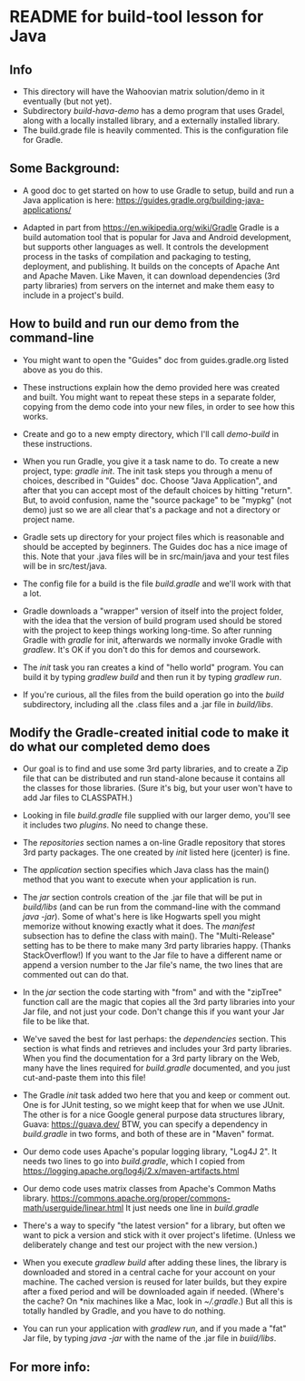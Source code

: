 # README for build-tool lesson for Java

## Info

* This directory will have the Wahoovian matrix solution/demo in it eventually (but not yet).
* Subdirectory *build-hava-demo* has a demo program that uses Gradel, along with a locally installed library, and a externally installed library.
* The build.grade file is heavily commented.  This is the configuration file for Gradle. 

## Some Background:

* A good doc to get started on how to use Gradle to setup, build and run a Java application is here: https://guides.gradle.org/building-java-applications/

* Adapted in part from https://en.wikipedia.org/wiki/Gradle
Gradle is a build automation tool that is popular for Java and Android development, but supports other languages as well. It controls the development process in the tasks of compilation and packaging to testing, deployment, and publishing. It builds on the concepts of Apache Ant and Apache Maven.  Like Maven, it can download dependencies (3rd party libraries) from servers on the internet and make them easy to include in a project's build. 

## How to build and run our demo from the command-line

* You might want to open the "Guides" doc from guides.gradle.org listed above as you do this.

* These instructions explain how the demo provided here was created and built. You might want to repeat these steps in a separate folder, copying from the demo code into your new files, in order to see how this works.

* Create and go to a new empty directory, which I'll call *demo-build* in these instructions.

* When you run Gradle, you give it a task name to do.  To create a new project, type: *gradle init*.  The init task steps you through a menu of choices, described in "Guides" doc. Choose "Java Application", and after that you can accept most of the default choices by hitting "return".  But, to avoid confusion, name the "source package" to be "mypkg" (not demo) just so we are all clear that's a package and not a directory or project name.

* Gradle sets up directory for your project files which is reasonable and should be accepted by beginners. The Guides doc has a nice image of this.  Note that your .java files will be in src/main/java and your test files will be in src/test/java.

* The config file for a build is the file *build.gradle* and we'll work with that a lot.

* Gradle downloads a "wrapper" version of itself into the project folder, with the idea that the version of build program used should be stored with the project to keep things working long-time.  So after running Gradle with *gradle* for init, afterwards we normally invoke Gradle with *gradlew*.  It's OK if you don't do this for demos and coursework.

* The *init* task you ran creates a kind of "hello world" program.  You can build it by typing  *gradlew build* and then run it by typing *gradlew run*.

* If you're curious, all the files from the build operation go into the *build* subdirectory, including all the .class files and a .jar file in *build/libs*.

## Modify the Gradle-created initial code to make it do what our completed demo does

* Our goal is to find and use some 3rd party libraries, and to create a Zip file that can be distributed and run stand-alone because it contains all the classes for those libraries.  (Sure it's big, but your user won't have to add Jar files to CLASSPATH.)

* Looking in file *build.gradle* file supplied with our larger demo, you'll see it includes two *plugins*.  No need to change these.

* The *repositories* section names a on-line Gradle repository that stores 3rd party packages.  The one created by *init* listed here (jcenter) is fine.

* The *application* section specifies which Java class has the main() method that you want to execute when your application is run.

* The *jar* section controls creation of the .jar file that will be put in *build/libs* (and can be run from the command-line with the command *java -jar*).  Some of what's here is like Hogwarts spell you might memorize without knowing exactly what it does.  The *manifest* subsection has to define the class with main().  The "Multi-Release" setting has to be there to make many 3rd party libraries happy. (Thanks StackOverflow!)  If you want to the Jar file to have a different name or append a version number to the Jar file's name, the two lines that are commented out can do that.

* In the *jar* section the code starting with "from" and with the "zipTree" function call are the magic that copies all the 3rd party libraries into your Jar file, and not just your code.  Don't change this if you want your Jar file to be like that.

* We've saved the best for last perhaps:  the *dependencies* section.  This section is what finds and retrieves and includes your 3rd party libraries.  When you find the documentation for a 3rd party library on the Web, many have the lines required for *build.gradle* documented, and you just cut-and-paste them into this file!

* The Gradle *init* task added two here that you and keep or comment out.  One is for JUnit testing, so we might keep that for when we use JUnit.  The other is for a nice Google general purpose data structures library, Guava: https://guava.dev/   BTW, you can specify a dependency in *build.gradle* in two forms, and both of these are in "Maven" format.

* Our demo code uses Apache's popular logging library, "Log4J 2".  It needs two lines to go into *build.gradle*, which I copied from https://logging.apache.org/log4j/2.x/maven-artifacts.html

* Our demo code uses matrix classes from Apache's Common Maths library. https://commons.apache.org/proper/commons-math/userguide/linear.html   It just needs one line in *build.gradle*

* There's a way to specify "the latest version" for a library, but often we want to pick a version and stick with it over project's lifetime.  (Unless we deliberately change and test our project with the new version.)

* When you execute *gradlew build* after adding these lines, the library is downloaded and stored in a central cache for your account on your machine. The cached version is reused for later builds, but they expire after a fixed period and will be downloaded again if needed. (Where's the cache?  On \*nix machines like a Mac, look in *~/.gradle*.)  But all this is totally handled by Gradle, and you have to do nothing.

* You can run your application with *gradlew run*, and if you made a "fat" Jar file, by typing *java -jar* with the name of the .jar file in *buiid/libs*.


## For more info:


